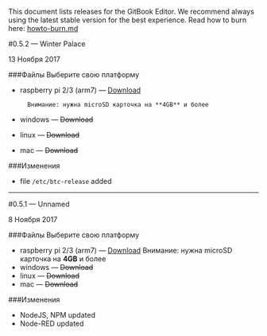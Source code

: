 This document lists releases for the GitBook Editor. We recommend always using the latest stable version for the best experience.
Read how to burn here: [howto-burn.md](howto-burn.md)

#0.5.2 — Winter Palace

13 Ноября 2017

###Файлы
Выберите свою платформу
- raspberry pi 2/3 (arm7) — [Download](https://drive.google.com/file/d/1kp_H4vMPQ5TcqDlMcyXLRZavBVHSh_VQ/view?usp=sharing)
        
        Внимание: нужна microSD карточка на **4GB** и более    
- windows — ~~Download~~
- linux — ~~Download~~
- mac — ~~Download~~

###Изменения
- file `/etc/btc-release` added

***

#0.5.1 — Unnamed

8 Ноября 2017

###Файлы
Выберите свою платформу
- raspberry pi 2/3 (arm7) — [Download](https://yadi.sk/d/EctTqAQG3PXJ2t)
    Внимание: нужна microSD карточка на **4GB** и более
- windows — ~~Download~~
- linux — ~~Download~~
- mac — ~~Download~~

###Изменения
- NodeJS, NPM updated
- Node-RED updated